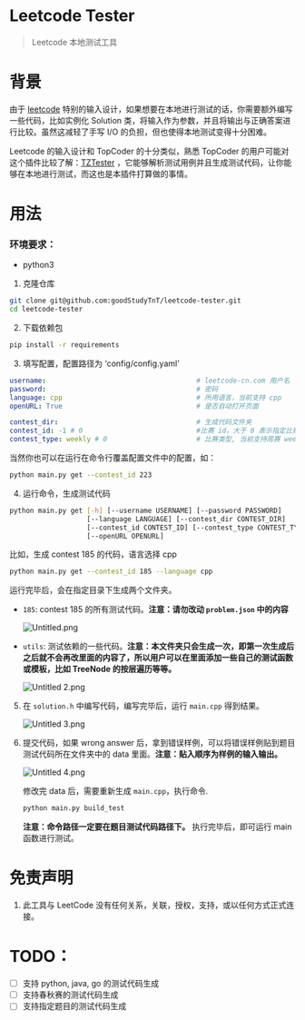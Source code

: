 # Leetcode Tester

> Leetcode 本地测试工具
> 

# 背景

由于 [leetcode](https://leetcode-cn.com/) 特别的输入设计，如果想要在本地进行测试的话，你需要额外编写一些代码，比如实例化 Solution 类，将输入作为参数，并且将输出与正确答案进行比较。虽然这减轻了手写 I/O 的负担，但也使得本地测试变得十分困难。

Leetcode 的输入设计和 TopCoder 的十分类似，熟悉 TopCoder 的用户可能对这个插件比较了解：[TZTester](https://community.topcoder.com/contest/classes/TZTester/TZTester.html) ，它能够解析测试用例并且生成测试代码，让你能够在本地进行测试，而这也是本插件打算做的事情。

# 用法

### 环境要求：

- python3

1. 克隆仓库

```bash
git clone git@github.com:goodStudyTnT/leetcode-tester.git
cd leetcode-tester
```

2. 下载依赖包

```bash
pip install -r requirements
```

3. 填写配置，配置路径为 ‘config/config.yaml’ 

```yaml
username:                                     # leetcode-cn.com 用户名
password:                                     # 密码
language: cpp                                 # 所用语言，当前支持 cpp
openURL: True                                 # 是否自动打开页面

contest_dir:                                  # 生成代码文件夹
contest_id: -1 # 0                            #比赛 id，大于 0 表示指定比赛 id，等于 0 表示即将到来的比赛，小于 0 表示过去的前 x 场比赛
contest_type: weekly # 0                      # 比赛类型, 当前支持周赛 weekly
```

当然你也可以在运行在命令行覆盖配置文件中的配置，如：

```bash
python main.py get --contest_id 223
```

4. 运行命令，生成测试代码

```bash
python main.py get [-h] [--username USERNAME] [--password PASSWORD]
                   [--language LANGUAGE] [--contest_dir CONTEST_DIR]
                   [--contest_id CONTEST_ID] [--contest_type CONTEST_TYPE]
                   [--openURL OPENURL]
```

比如，生成 contest 185 的代码，语言选择 cpp

```bash
python main.py get --contest_id 185 --language cpp
```

运行完毕后，会在指定目录下生成两个文件夹。

- `185`: contest 185 的所有测试代码。**注意：请勿改动 `problem.json` 中的内容**

    ![Untitled.png](https://s2.loli.net/2022/03/12/DYcdNZg32sj7WSi.png)
    

- `utils`: 测试依赖的一些代码。**注意：本文件夹只会生成一次，即第一次生成后之后就不会再改里面的内容了，所以用户可以在里面添加一些自己的测试函数或模板，比如 TreeNode 的按层遍历等等。**

    ![Untitled _2_.png](https://s2.loli.net/2022/03/12/vUxrSyqQt7YwFW5.png)
    
5. 在 `solution.h` 中编写代码，编写完毕后，运行 `main.cpp` 得到结果。

    ![Untitled _3_.png](https://s2.loli.net/2022/03/12/cFw6GQevxDy8H7z.png)
    
6. 提交代码，如果 wrong answer 后，拿到错误样例，可以将错误样例贴到题目测试代码所在文件夹中的 data 里面。**注意：贴入顺序为样例的输入输出。**

    ![Untitled _4_.png](https://s2.loli.net/2022/03/12/QFTJkyjEY6lLGDN.png)
    
    修改完 data 后，需要重新生成 `main.cpp`，执行命令.
    
    ```bash
    python main.py build_test
    ```
    
   **注意：命令路径一定要在题目测试代码路径下。** 执行完毕后，即可运行 main 函数进行测试。
    
# 免责声明
    
1. 此工具与 LeetCode 没有任何关系，关联，授权，支持，或以任何方式正式连接。
    
# TODO：
    
- [ ]  支持 python, java, go 的测试代码生成
- [ ]  支持春秋赛的测试代码生成
- [ ]  支持指定题目的测试代码生成